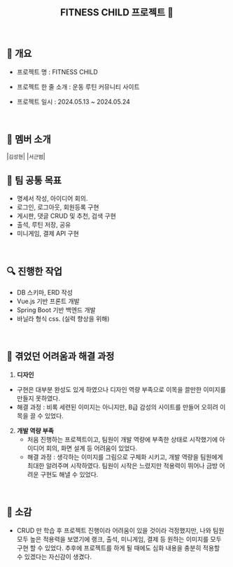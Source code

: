 <div align="center">
<h2> FITNESS CHILD 프로젝트 🚩</h2>
</div>
</br>

## 📑 개요

- 프로젝트 명 : FITNESS CHILD
  
- 프로젝트 한 줄 소개 : 운동 루틴 커뮤니티 사이트
  
- 프로젝트 일시 : 2024.05.13 ~ 2024.05.24
  
  </br>
  

## 👥 멤버 소개

 |`김성현`|  |`서근범`|
</br>

## 🚩 팀 공통 목표

- 명세서 작성, 아이디어 회의.
- 로그인, 로그아웃, 회원등록 구현
- 게시판, 댓글 CRUD 및 추천, 검색 구현
- 출석, 루틴 저장, 공유
- 미니게임, 결제 API 구현

</br>

## 🔍 진행한 작업

- DB 스키마, ERD 작성
- Vue.js 기반 프론트 개발
- Spring Boot 기반 백엔드 개발
- 바닐라 형식 css. (실력 향상을 위해)

</br>

## 📌 겪었던 어려움과 해결 과정

1. **디자인**
  - 구현은 대부분 완성도 있게 하였으나 디자인 역량 부족으로 이목을 끌만한 이미지를 만들지 못하였다.
  - 해결 과정 : 비록 세련된 이미지는 아니지만, B급 감성의 사이트를 만들어 오히려 이목을 끌 수 있었다.
    
2. **개발 역량 부족**
   - 처음 진행하는 프로젝트이고, 팀원이 개발 역량에 부족한 상태로 시작했기에 아이디어 회의, 화면 설계 등 어려움이 있었다.
   - 해결 과정 : 생각하는 이미지를 그림으로 구체화 시키고, 개발 역량을 팀원에게 최대한 알려주며 시작하였다. 팀원이 시작은 느렸지만 적용력이 뛰어나 금방 어려운 구현도 해낼 수 있었다.
</br>

## 💓 소감
  
- CRUD 만 학습 후 프로젝트 진행이라 어려움이 있을 것이라 걱정했지만, 나와 팀원 모두 높은 적용력을 보였기에 랭크, 출석, 미니게임, 결제 등 원하는 이미지를 모두 구현 할 수 있었다. 추후에 프로젝트를 하게 될 때에도 심화 내용을 충분히 적용할 수 있겠다는 자신감이 생겼다.

